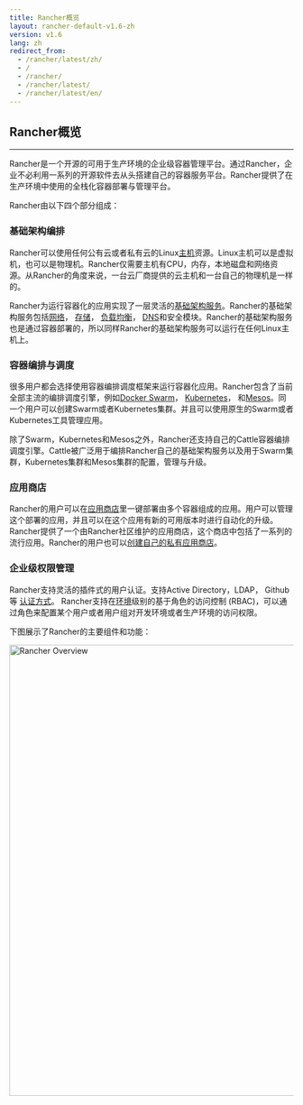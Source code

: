 ```yaml
---
title: Rancher概览
layout: rancher-default-v1.6-zh
version: v1.6
lang: zh
redirect_from:
  - /rancher/latest/zh/
  - /
  - /rancher/
  - /rancher/latest/
  - /rancher/latest/en/
---
```


## Rancher概览
---

Rancher是一个开源的可用于生产环境的企业级容器管理平台。通过Rancher，企业不必利用一系列的开源软件去从头搭建自己的容器服务平台。Rancher提供了在生产环境中使用的全栈化容器部署与管理平台。

Rancher由以下四个部分组成：

### 基础架构编排

Rancher可以使用任何公有云或者私有云的Linux[主机]({{site.baseurl}}/rancher/{{page.version}}/{{page.lang}}/hosts/)资源。Linux主机可以是虚拟机，也可以是物理机。Rancher仅需要主机有CPU，内存，本地磁盘和网络资源。从Rancher的角度来说，一台云厂商提供的云主机和一台自己的物理机是一样的。

Rancher为运行容器化的应用实现了一层灵活的[基础架构服务]({{site.baseurl}}/rancher/{{page.version}}/{{page.lang}}/rancher-services/)。Rancher的基础架构服务包括[网络]({{site.baseurl}}/rancher/{{page.version}}/{{page.lang}}/rancher-services/networking)， [存储]({{site.baseurl}}/rancher/{{page.version}}/{{page.lang}}/rancher-services/storage-service/)， [负载均衡]({{site.baseurl}}/rancher/{{page.version}}/{{page.lang}}/rancher-services/load-balancer/)， [DNS]({{site.baseurl}}/rancher/{{page.version}}/{{page.lang}}/rancher-services/dns-service/)和安全模块。Rancher的基础架构服务也是通过容器部署的，所以同样Rancher的基础架构服务可以运行在任何Linux主机上。

### 容器编排与调度

很多用户都会选择使用容器编排调度框架来运行容器化应用。Rancher包含了当前全部主流的编排调度引擎，例如[Docker Swarm]({{site.baseurl}}/rancher/{{page.version}}/{{page.lang}}/swarm)， [Kubernetes]({{site.baseurl}}/rancher/{{page.version}}/{{page.lang}}/kubernetes)， 和[Mesos]({{site.baseurl}}/rancher/{{page.version}}/{{page.lang}}/mesos/)。同一个用户可以创建Swarm或者Kubernetes集群。并且可以使用原生的Swarm或者Kubernetes工具管理应用。

除了Swarm，Kubernetes和Mesos之外，Rancher还支持自己的Cattle容器编排调度引擎。Cattle被广泛用于编排Rancher自己的基础架构服务以及用于Swarm集群，Kubernetes集群和Mesos集群的配置，管理与升级。

### 应用商店

Rancher的用户可以在[应用商店]({{site.baseurl}}/rancher/{{page.version}}/{{page.lang}}/catalog)里一键部署由多个容器组成的应用。用户可以管理这个部署的应用，并且可以在这个应用有新的可用版本时进行自动化的升级。Rancher提供了一个由Rancher社区维护的应用商店，这个商店中包括了一系列的流行应用。Rancher的用户也可以[创建自己的私有应用商店]({{site.baseurl}}/rancher/{{page.version}}/{{page.lang}}/catalog/private-catalog/)。

### 企业级权限管理

Rancher支持灵活的插件式的用户认证。支持Active Directory，LDAP， Github等 [认证方式]({{site.baseurl}}/rancher/{{page.version}}/{{page.lang}}/configuration/access-control/)。 Rancher支持在[环境]({{site.baseurl}}/rancher/{{page.version}}/{{page.lang}}/environments/)级别的基于角色的访问控制 (RBAC)，可以通过角色来配置某个用户或者用户组对开发环境或者生产环境的访问权限。

下图展示了Rancher的主要组件和功能：

<img src="{{site.baseurl}}/img/rancher/rancher_overview_2.png" width="800" alt="Rancher Overview">
